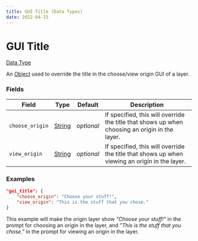 ```yaml
---
title: GUI Title (Data Types)
date: 2022-04-15
---
```


# GUI Title

[Data Type](../data_types.md)

An [Object](object.md) used to override the title in the choose/view origin GUI of a layer.


### Fields

Field | Type | Default | Description
------|------|---------|------------
`choose_origin` | [String](string.md) | _optional_ | If specified, this will override the title that shows up when choosing an origin in the layer.
`view_origin` | [String](string.md) | _optional_ | If specified, this will override the title that shows up when viewing an origin in the layer.


### Examples

```json
"gui_title": {
    "choose_origin": "Choose your stuff!",
    "view_origin": "This is the stuff that you chose."
}
```

This example will make the origin layer show *"Choose your stuff!"* in the prompt for choosing an origin in the layer, and *"This is the stuff that you chose."* in the prompt for viewing an origin in the layer.
